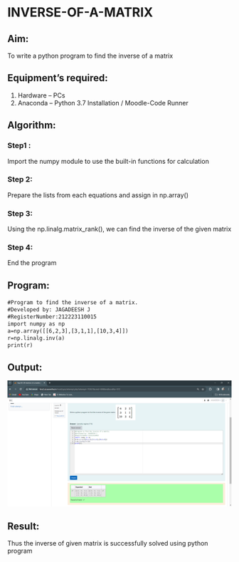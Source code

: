 # INVERSE-OF-A-MATRIX
## Aim:
To write a python program to find the inverse of a matrix
## Equipment’s required:
1. 	Hardware – PCs
2. 	Anaconda – Python 3.7 Installation / Moodle-Code Runner
## Algorithm:
### Step1 : 
Import the numpy module to use the built-in functions for calculation
### Step 2: 
Prepare the lists from each equations and assign in np.array()
### Step 3: 
Using the np.linalg.matrix_rank(), we can find the inverse of the given matrix
### Step 4: 
End the program
## Program:
```
#Program to find the inverse of a matrix.
#Developed by: JAGADEESH J
#RegisterNumber:212223110015
import numpy as np
a=np.array([[6,2,3],[3,1,1],[10,3,4]])
r=np.linalg.inv(a)
print(r)
```
## Output:
![alt text](image.png)
## Result:
Thus the inverse of given matrix is successfully solved using python program

